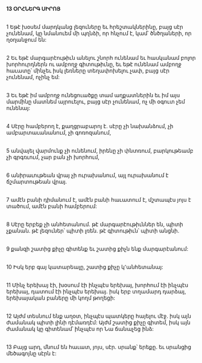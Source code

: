 **13 ՕՐՀՆԵՐԳ ՍԻՐՈՅ**

\
1 Եթէ խօսեմ մարդկանց լեզուները եւ հրեշտակներինը, բայց սէր չունենամ, կը նմանուեմ մի պղնձի, որ հնչում է, կամ՝ ծնծղաների, որ ղօղանջում են:

\
2 Եւ եթէ մարգարէութիւն անելու շնորհ ունենամ եւ հասկանամ բոլոր խորհուրդներն ու ամբողջ գիտութիւնը, եւ եթէ ունենամ ամբողջ հաւատը՝ մինչեւ իսկ լեռները տեղափոխելու չափ, բայց սէր չունենամ, ոչինչ եմ:

\
3 Եւ եթէ իմ ամբողջ ունեցուածքը տամ աղքատներին եւ իմ այս մարմինը մատնեմ այրուելու, բայց սէր չունենամ, ոչ մի օգուտ չեմ ունենայ:

\
4 Սէրը համբերող է, քաղցրաբարոյ է. սէրը չի նախանձում, չի ամբարտաւանանում, չի գոռոզանում,

\
5 անվայել վարմունք չի ունենում, իրենը չի փնտռում, բարկութեամբ չի գրգռւում, չար բան չի խորհում,

\
6 անիրաւութեան վրայ չի ուրախանում, այլ ուրախանում է ճշմարտութեան վրայ.

\
7 ամէն բանի դիմանում է, ամէն բանի հաւատում է, մշտապէս յոյս է տածում, ամէն բանի համբերում:

\
8 Սէրը երբեք չի անհետանում. թէ մարգարէութիւններ են, պիտի չքանան. թէ լեզուներ՝ պիտի լռեն. թէ գիտութիւն՝ պիտի անցնի.

\
9 քանզի շատից քիչը գիտենք եւ շատից քիչն ենք մարգարէանում:

\
10 Իսկ երբ գայ կատարեալը, շատից քիչը կ՚անհետանայ:

\
11 Մինչ երեխայ էի, խօսում էի ինչպէս երեխայ, խորհում էի ինչպէս երեխայ, դատում էի ինչպէս երեխայ. իսկ երբ տղամարդ դարձայ, երեխայական բաները մի կողմ թողեցի:

\
12 Այժմ տեսնում ենք աղօտ, ինչպէս պատկերը հայելու մէջ. իսկ այն ժամանակ պիտի լինի դէմառդէմ: Այժմ շատից քիչը գիտեմ, իսկ այն ժամանակ կը գիտենամ՝ ինչպէս որ Նա ճանաչեց ինձ:

\
13 Բայց արդ, մնում են հաւատ, յոյս, սէր. սրանք՝ երեքը. եւ սրանցից մեծագոյնը սէրն է:
